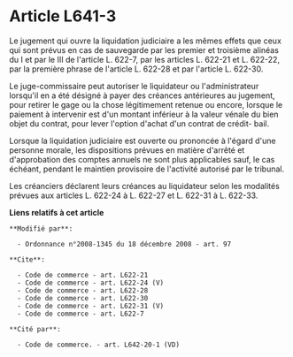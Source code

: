 # Article L641-3

Le jugement qui ouvre la liquidation judiciaire a les mêmes effets que ceux qui sont prévus en cas de sauvegarde par les
premier et troisième alinéas du I et par le III de l'article L. 622-7, par les articles L. 622-21 et L. 622-22, par la
première phrase de l'article L. 622-28 et par l'article L. 622-30. 

Le juge-commissaire peut autoriser le liquidateur ou l'administrateur lorsqu'il en a été désigné à payer des créances
antérieures au jugement, pour retirer le gage ou la chose légitimement retenue ou encore, lorsque le paiement à intervenir
est d'un montant inférieur à la valeur vénale du bien objet du contrat, pour lever l'option d'achat d'un contrat de crédit-
bail. 

Lorsque la liquidation judiciaire est ouverte ou prononcée à l'égard d'une personne morale, les dispositions prévues en
matière d'arrêté et d'approbation des comptes annuels ne sont plus applicables sauf, le cas échéant, pendant le maintien
provisoire de l'activité autorisé par le tribunal. 

Les créanciers déclarent leurs créances au liquidateur selon les modalités prévues aux articles L. 622-24 à L. 622-27 et L.
622-31 à L. 622-33.

**Liens relatifs à cet article**

	**Modifié par**:

	  - Ordonnance n°2008-1345 du 18 décembre 2008 - art. 97

	**Cite**:

	  - Code de commerce - art. L622-21
	  - Code de commerce - art. L622-24 (V)
	  - Code de commerce - art. L622-28
	  - Code de commerce - art. L622-30
	  - Code de commerce - art. L622-31 (V)
	  - Code de commerce - art. L622-7

	**Cité par**:

	  - Code de commerce. - art. L642-20-1 (VD)
